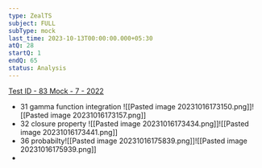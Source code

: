 ```yaml
---
type: ZealTS
subject: FULL
subType: mock
last_time: 2023-10-13T00:00:00.000+05:30
atQ: 28
startQ: 1
endQ: 65
status: Analysis
---
```

[Test ID - 83 Mock - 7 - 2022](https://uxkhzfstdjcborfuyyknhkhbyfnskrywvveioufkbjkupomnptjwvhbavkysuhi.vercel.app/solution.html?testId=61ea88a0270ed80fc0b71076&test_id=23)
- 31 gamma function integration ![[Pasted image 20231016173150.png]]![[Pasted image 20231016173157.png]]
- 32 closure property ![[Pasted image 20231016173434.png]]![[Pasted image 20231016173441.png]]
- 36 probabilty![[Pasted image 20231016175839.png]]![[Pasted image 20231016175939.png]]
- 